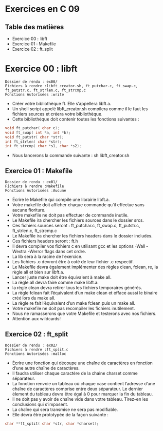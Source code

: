 # Exercices en C 09

## Table des matières

- Exercice 00 : libft
- Exercice 01 : Makefile
- Exercice 02 : ft_split

# Exercice 00 : libft

```
Dossier de rendu : ex00/
Fichiers à rendre :libft_creator.sh, ft_putchar.c, ft_swap.c, ft_putstr.c, ft_strlen.c, ft_strcmp.c
Fonctions Autorisées :write
```
- Créer votre bibliothèque ft. Elle s’appellera libft.a.
- Un shell script appelé libft_creator.sh compilera comme il le faut les fichiers sources et créera votre bibliothèque.
- Cette bibliothèque doit contenir toutes les fonctions suivantes :

```C
void ft_putchar( char c);
void ft_swap( int *a, int *b);
void ft_putstr( char *str);
int ft_strlen( char *str);
int ft_strcmp( char *s1, char *s2);
```
- Nous lancerons la commande suivante : sh libft_creator.sh

## Exercice 01 : Makefile

```
Dossier de rendu : ex01/
Fichiers à rendre :Makefile
Fonctions Autorisées :Aucune
```
- Écrire le Makefile qui compile une librairie libft.a.
- Votre makefile doit afficher chaque commande qu’il effectue sans aucune fioriture.
- Votre makefile ne doit pas effectuer de commande inutile.
- Le Makefile ira chercher les fichiers sources dans le dossier srcs.
- Ces fichiers sources seront : ft_putchar.c, ft_swap.c, ft_putstr.c, ft_strlen.c, ft_strcmp.c
- Le Makefile ira chercher les fichiers headers dans le dossier includes.
- Ces fichiers headers seront : ft.h
- Il devra compiler vos fichiers c en utilisant gcc et les options -Wall -Wextra -Werror flags dans cet ordre.
- La lib sera à la racine de l’exercice.
- Les fichiers .o devront être à coté de leur fichier .c respectif.
- Le Makefile devra également implémenter des règles clean, fclean, re, la règle all et bien sur libft.a.
- Lancer juste make doit être équivalent à make all.
- La règle all devra faire comme make libft.a.
- la règle clean devra retirer tous les fichiers temporaires générés.
- La règle fclean fait l’équivalent d’un make clean et efface aussi le binaire créé lors du make all.
- La règle re fait l’équivalent d’un make fclean puis un make all.
- Votre makefile ne doit pas recompiler les fichiers inutilement.
- Nous ne ramasserons que votre Makefile et testerons avec nos fichiers.
- Attention aux wildcards!

## Exercice 02 : ft_split

```
Dossier de rendu : ex02/
Fichiers à rendre :ft_split.c
Fonctions Autorisées :malloc
```
- Écrire une fonction qui découpe une chaîne de caractères en fonction d’une autre chaîne de caractères.
- Il faudra utiliser chaque caractère de la chaine charset comme séparateur.
- La fonction renvoie un tableau où chaque case contient l’adresse d’une chaîne de caractères comprise entre deux séparateur. Le dernier élement du tableau devra être égal à 0 pour marquer la fin du tableau.
- Il ne doit pas y avoir de chaîne vide dans votre tableau. Tirez-en les conclusions qui s’imposent.
- La chaîne qui sera transmise ne sera pas modifiable.
- Elle devra être prototypée de la façon suivante :

```C
char **ft_split( char *str, char *charset);
```

